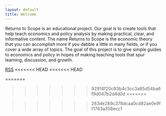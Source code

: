 ```yaml
---
layout: default
title: Welcome
---
```


Returns to Scope is an educational project. Our goal is to create tools that help teach economics and policy analysis by making practical, clear, and informative content. 
The name Returns to Scope is the economic theory that you can accomplish more if you dabble a little in many fields, or if you cover a wide array of topics. The goal of this project is to give simple guides to economics and policy in hopes of making teaching tools that spur learning, discussion, and growth.

[RSS](https://github.com/ReturnsToScope/returnstoscope/blob/public/_podcasts/feed.rss?raw=true)
<<<<<<< HEAD
<<<<<<< HEAD
 
=======
 
>>>>>>> 92914f20c93b4c3cc3a85d54ba6f9d047b2d4d0d
=======

>>>>>>> 263de289c378dcaa0cd82ae0e9ff1763a358ecc1

